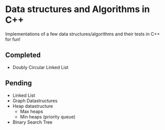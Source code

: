 # Data structures and Algorithms in C++
Implementations of a few data structures/algorithms and their tests in C++ for fun!

## Completed
- Doubly Circular Linked List

## Pending
- Linked List
- Graph Datastructures
- Heap datastructure
	- Max heaps
	- Min heaps (priority queue)
- Binary Search Tree
